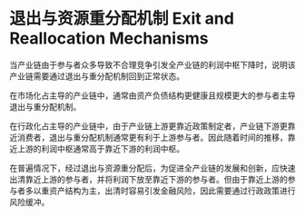 # 退出与资源重分配机制 Exit and Reallocation Mechanisms

当产业链由于参与者众多导致不合理竞争引发全产业链的利润中枢下降时，说明该产业链需要通过退出与重分配机制回到正常状态。

在市场化占主导的产业链中，通常由资产负债结构更健康且规模更大的参与者主导退出与重分配机制。

在行政化占主导的产业链中，由于产业链上游更靠近政策制定者，产业链下游更靠近消费者，退出与重分配机制通常更有利于上游参与者。因此随着时间的推移，靠近上游的利润中枢通常高于靠近下游的利润中枢。

在普遍情况下，经过退出与资源重分配后，为促进全产业链的发展和创新，应快速出清靠近上游的参与者，并将利润下放至靠近下游的参与者。但由于靠近上游的参与者多以重资产结构为主，出清时容易引发金融风险，因此需要通过行政政策进行风险缓冲。
